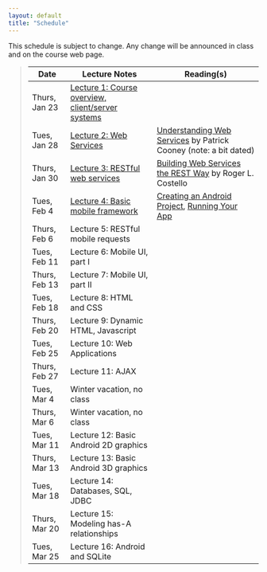 ```yaml
---
layout: default
title: "Schedule"
---
```


This schedule is subject to change.  Any change will be
announced in class and on the course web page.

> Date          | Lecture Notes | Reading(s)
> ------------- | ------------- | ----------
> Thurs, Jan 23 | [Lecture 1: Course overview, client/server systems](lectures/lecture01.html)
> Tues, Jan 28  | [Lecture 2: Web Services](lectures/lecture02.html) | [Understanding Web Services](http://www.alistapart.com/articles/webservices/) by Patrick Cooney (note: a bit dated)
> Thurs, Jan 30 | [Lecture 3: RESTful web services](lectures/lecture03.html) | [Building Web Services the REST Way](http://www.xfront.com/REST-Web-Services.html) by Roger L. Costello
> Tues, Feb 4 | [Lecture 4: Basic mobile framework](lectures/lecture04.html) | [Creating an Android Project](http://developer.android.com/training/basics/firstapp/creating-project.html), [Running Your App](http://developer.android.com/training/basics/firstapp/running-app.html)
> Thurs, Feb 6 | Lecture 5: RESTful mobile requests
> Tues, Feb 11 | Lecture 6: Mobile UI, part I
> Thurs, Feb 13 | Lecture 7: Mobile UI, part II
> Tues, Feb 18 | Lecture 8: HTML and CSS
> Thurs, Feb 20 | Lecture 9: Dynamic HTML, Javascript
> Tues, Feb 25 | Lecture 10: Web Applications
> Thurs, Feb 27 | Lecture 11: AJAX
> Tues, Mar 4 | Winter vacation, no class
> Thurs, Mar 6 | Winter vacation, no class
> Tues, Mar 11 | Lecture 12: Basic Android 2D graphics
> Thurs, Mar 13 | Lecture 13: Basic Android 3D graphics
> Tues, Mar 18 | Lecture 14: Databases, SQL, JDBC
> Thurs, Mar 20 | Lecture 15: Modeling has-A relationships
> Tues, Mar 25 | Lecture 16: Android and SQLite

<!-- vim:set wrap: ­-->
<!-- vim:set linebreak: -->
<!-- vim:set nolist: -->
